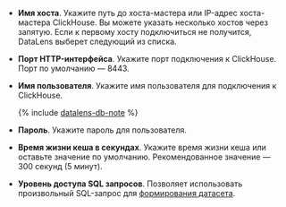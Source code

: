 - **Имя хоста**. Укажите путь до хоста-мастера или IP-адрес хоста-мастера ClickHouse. Вы можете указать несколько хостов через запятую. Если к первому хосту подключиться не получится, DataLens выберет следующий из списка.
- **Порт HTTP-интерфейса**. Укажите порт подключения к ClickHouse. Порт по умолчанию — 8443.
- **Имя пользователя**. Укажите имя пользователя для подключения к ClickHouse.

  {% include [datalens-db-note](datalens-db-note.md) %}

- **Пароль**. Укажите пароль для пользователя.  
- **Время жизни кеша в секундах**. Укажите время жизни кеша или оставьте значение по умолчанию. Рекомендованное значение — 300 секунд (5 минут).
- **Уровень доступа SQL запросов**. Позволяет использовать произвольный SQL-запрос для [формирования датасета](../../concepts/dataset/settings.md#sql-request-in-datatset).
